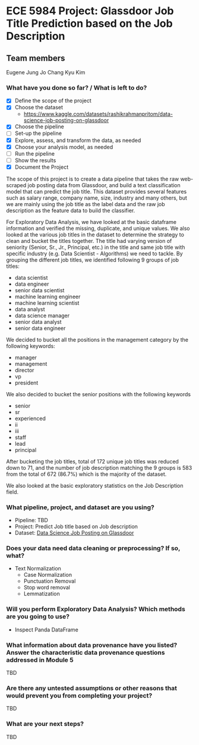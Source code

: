 # ECE 5984 Project: Glassdoor Job Title Prediction based on the Job Description

## Team members
Eugene Jung Jo
Chang Kyu Kim

### What have you done so far? / What is left to do?
- [x] Define the scope of the project
- [x] Choose the dataset
  - https://www.kaggle.com/datasets/rashikrahmanpritom/data-science-job-posting-on-glassdoor
- [x] Choose the pipeline
- [ ] Set-up the pipeline
- [x] Explore, assess, and transform the data, as needed
- [x] Choose your analysis model, as needed
- [ ] Run the pipeline
- [ ] Show the results
- [x] Document the Project

The scope of this project is to create a data pipeline that takes the raw web-scraped job posting data from Glassdoor, and build a text classification model that can predict the job title. This dataset provides several features such as salary range, company name, size, industry and many others, but we are mainly using the job title as the label data and the raw job description as the feature data to build the classifier.

For Exploratory Data Analysis, we have looked at the basic dataframe information and verified the missing, duplicate, and unique values. We also looked at the various job titles in the dataset to determine the strategy to clean and bucket the titles together. The title had varying version of seniority (Senior, Sr., Jr., Principal, etc.) in the title and same job title with specific industry (e.g. Data Scientist - Algorithms) we need to tackle. By grouping the different job titles, we identified following 9 groups of job titles:
  - data scientist
  - data engineer
  - senior data scientist
  - machine learning engineer
  - machine learning scientist
  - data analyst
  - data science manager
  - senior data analyst
  - senior data engineer

We decided to bucket all the positions in the management category by the following keywords:
  - manager
  - management
  - director
  - vp
  - president

We also decided to bucket the senior positions with the following keywords
  - senior
  - sr
  - experienced
  - ii
  - iii
  - staff
  - lead
  - principal

After bucketing the job titles, total of 172 unique job titles was reduced down to 71, and the number of job description matching the 9 groups is 583 from the total of 672 (86.7%) which is the majority of the dataset.

We also looked at the basic exploratory statistics on the Job Description field. 


### What pipeline, project, and dataset are you using?

* Pipeline: TBD
* Project: Predict Job title based on Job description
* Dataset: [Data Science Job Posting on Glassdoor](https://www.kaggle.com/datasets/rashikrahmanpritom/data-science-job-posting-on-glassdoor)

### Does your data need data cleaning or preprocessing? If so, what?
* Text Normalization
  * Case Normalization
  * Punctuation Removal
  * Stop word removal
  * Lemmatization
  
### Will you perform Exploratory Data Analysis? Which methods are you going to use?
* Inspect Panda DataFrame

### What information about data provenance have you listed? Answer the characteristic data provenance questions addressed in Module 5
TBD

### Are there any untested assumptions or other reasons that would prevent you from completing your project?
TBD

### What are your next steps?
TBD
